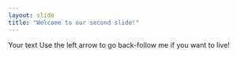 ```yaml
---
layout: slide
title: "Welcome to our second slide!"
---
```

Your text
Use the left arrow to go back-follow me if you want to live!

